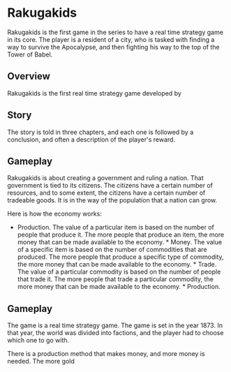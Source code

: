 # Rakugakids

Rakugakids is the first game in the series to have a real time strategy game in its core. The player is a resident of a city, who is tasked with finding a way to survive the Apocalypse, and then fighting his way to the top of the Tower of Babel.

## Overview

Rakugakids is the first real time strategy game developed by                                                                                                 

## Story

The story is told in three chapters, and each one is followed by a conclusion, and often a description of the player's reward.

## Gameplay

Rakugakids is about creating a government and ruling a nation. That government is tied to its citizens. The citizens have a certain number of resources, and to some extent, the citizens have a certain number of tradeable goods. It is in the way of the population that a nation can grow.

Here is how the economy works:

*    Production. The value of a particular item is based on the number of people that produce it. The more people that produce an item, the more money that can be made available to the economy. *   Money. The value of a specific item is based on the number of commodities that are produced. The more people that produce a specific type of commodity, the more money that can be made available to the economy. *   Trade. The value of a particular commodity is based on the number of people that trade it. The more people that trade a particular commodity, the more money that can be made available to the economy. *   Production.

## Gameplay

The game is a real time strategy game. The game is set in the year 1873. In that year, the world was divided into factions, and the player had to choose which one to go with.

There is a production method that makes money, and more money is needed. The more gold